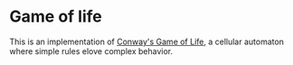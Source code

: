 # Game of life

This is an implementation of [Conway's Game of Life](https://en.wikipedia.org/wiki/Conway%27s_Game_of_Life), a cellular automaton where simple rules elove complex behavior.
